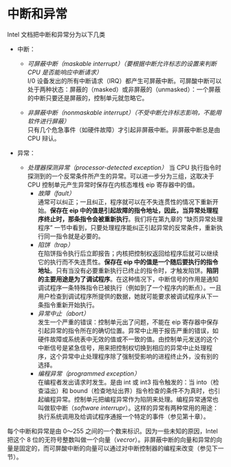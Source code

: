 # 中断和异常

Intel 文档把中断和异常分为以下几类
- 中断：
    - *可屏蔽中断（maskable interrupt）（要根据中断允许标志的设置来判断 CPU 是否能响应中断请求）*  
    I/0 设备发出的所有中断请求（IRQ）都产生可屏蔽中断。可屏酸中断可以处于两种状态：屏蔽的（masked）或非屏蔽的（unmasked）：一个屏蔽的中断只要还是屏蔽的，控制单元就忽略它。

    - *非屏蔽中断（nonmaskable interrupt）（不受中断允许标志影响，不能用软件进行屏蔽）*  
    只有几个危急事件（如硬件故障）才引起非屏蔽中断。非屏蔽中断总是由 CPU 辩认。

- 异常：
    - *处理器探测异常（processor-detected exception）* 
    当 CPU 执行指令时探测到的一个反常条件所产生的异常。可以进一步分为三组，这取决于 CPU 控制单元产生异常时保存在内核态堆栈 eip 寄存器中的值。
        - *故障（fault）*  
        通常可以纠正；一且纠正，程序就可以在不失连贯性的情况下重新开始。**保存在 eip 中的值是引起故障的指令地址，因此，当异常处理程序终止时，那条指令会被重新执行**。我们将在第九章的 “缺页异常处理程序” 一节中看到，只要处理程序能纠正引起异常的反常条件，重新执行同一指令就是必要的。
        - *陷饼（trap）*  
        在陷饼指令执行后立即报告；内核把控制权返回给程序后就可以继续它的执行而不失连贯性。**保存在 eip 中的值是一个随后要执行的指令地址**。只有当没有必要重新执行已终止的指令时，才触发陷饼。**陷阴的主要用途是为了调试程序**。在这种情况下，中断信号的作用是通知调试程序一条特殊指令已被执行（例如到了一个程序内的断点）。一且用户检查到调试程序所提供的数据，她就可能要求被调试程序从下一条指令重新开始执行。
        - *异常中止（abort）*  
        发生一个严重的错误：控制单元出了问题，不能在 eip 寄存器中保存引起异常的指令所在的确切位置。异常中止用于报告严重的错误，如硬件故障或系统表中无效的值或不一致的值。由控制单元发送的这个中断信号是紧急信号，用来把控制权切换到相应的异常中止处理程序，这个异常中止处理程序除了强制受影响的进程终止外，没有别的选择。
        - *编程异常（programmed exception）*  
        在编程者发出请求时发生。是由 int 或 int3 指令触发的：当 into（检查溢出）和 bound（检查地址出界）指令检查的条件不为真时，也引起编程异常。控制单元把编程异常作为陷阴来处理。编程异常通常也叫做软中断（*software interrupr*）。这样的异常有两种常用的用途：执行系统调用及给调试程序通报一个特定的事件（参见第十章）。

每个中断和异常是由 0～255 之间的一个数来标识。因为一些未知的原因，Intel 把这个 8 位的无符号整数叫做一个向量（*vecror*）。非屏蔽中断的向量和异常的向量是固定的，而可屏酸中断的向量可以通过对中断控制器的编程来改变（参见下一节）。

